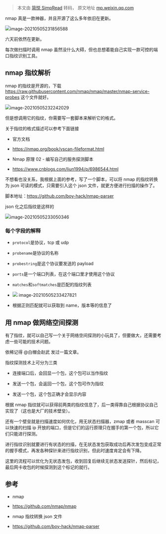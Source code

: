 > 本文由 [简悦 SimpRead](http://ksria.com/simpread/) 转码， 原文地址 [mp.weixin.qq.com](https://mp.weixin.qq.com/s/nF0141F-DbW1lO2V9Qni4g)

nmap 真是一款神器，并且开源了这么多年依旧在更新。

![](https://mmbiz.qpic.cn/mmbiz_png/eLgL5R4W3FiazQE7KaSZSSJ9rRZSGYUOib7MIA8YteFI9nmICE7jN4GbKSJicq5CUvbgkYjICFcHfjZiaOgYjqK7lQ/640?wx_fmt=png)image-20210505231856588

六天前依然在更新。

每次做扫描时调用 nmap 虽然没什么大碍，但也总想着能自己实现一款可控的端口指纹识别工具。

nmap 指纹解析
---------

nmap 的指纹是开源的，下载 https://raw.githubusercontent.com/nmap/nmap/master/nmap-service-probes 这个文件就好。

![](https://mmbiz.qpic.cn/mmbiz_png/eLgL5R4W3FiazQE7KaSZSSJ9rRZSGYUOibMWLwmDeibbs7Je2kcsDibCrCHtJNF2oLphaOZiaNAicPF0Dr1aEVZKvgIg/640?wx_fmt=png)image-20210505232242029

但是想调用它的指纹，你需要写一套脚本来解析它的格式。

关于指纹的格式描述可以参考下面链接

*   官方文档
    

*   https://nmap.org/book/vscan-fileformat.html
    

*   Nmap 原理 02 - 编写自己的服务探测脚本
    

*   https://www.cnblogs.com/liun1994/p/6986544.html
    

不想看也没关系，我根据上面的参考，写了一个脚本，可以将 nmap 的指纹转换为 json 可读的模式，只需要引入这个 json 文件，就更方便进行扫描的操作了。

脚本地址：https://github.com/boy-hack/nmap-parser

json 化之后指纹是这样的

![](https://mmbiz.qpic.cn/mmbiz_png/eLgL5R4W3FiazQE7KaSZSSJ9rRZSGYUOib2fI2JRUjulibvyeZl61WZFFSibFPWD7rgwpNK2CVbsO2uFQ5qKpXs3Qg/640?wx_fmt=png)image-20210505233050346

### 每个字段的解释

*   `protocol`是协议，tcp 或 udp
    
*   `probename`是协议的名称
    
*   `probestring`是这个协议要发送的 payload
    
*   `ports`是一个端口列表，在这个端口里才使用这个协议
    
*   `matches`和`softmatches`是匹配的指纹列表
    

*   ![](https://mmbiz.qpic.cn/mmbiz_png/eLgL5R4W3FiazQE7KaSZSSJ9rRZSGYUOibOuSia9S22o3UdicjIgd4GCDJZUuF41M2aiaUZRUmvazSSKOGbRo6CGWtg/640?wx_fmt=png) image-20210505233427821
    

*   根据正则匹配就可以获取到 name，版本等的信息了
    

用 nmap 做网络空间探测
--------------

有了指纹，就可以自己写一个关于网络空间探测的小玩具了，但要做大，还需要考虑一些可能的技术问题。

依稀记得 @白帽会赵武 发过一篇文章。

指纹探测技术上可分为三类

*   连接端口后，会回显一个包，这个包可以当作指纹
    
*   发送一个包，会返回一个包，这个包可作为指纹
    
*   发送一个包，这个包正确才会显示内容
    

根据 nmap 指纹就可以获得前两类的指纹信息了，后一类得靠自己根据协议自己实现了（这也是大厂的技术壁垒）。

还有一个壁垒就是扫描速度如何优化，用无状态扫描器，zmap 或者 masscan 可以快速的扫描 ip 开放的端口，但是它们的运行原理只在握手的第一个包，所以它们只能进行探测。

进行指纹识别就要进行有状态的扫描，在无状态发包获取成功后再次发包变成正常的握手模式，再发各种探针来进行指纹识别，但此时速度肯定会有下降。

这里的流程可以优化为无状态发包，收到回复后继续无状态发送探针，然后标记，最后网卡收包的时候探测到这个标记的就行。

参考
--

*   nmap
    

*   https://github.com/nmap/nmap
    

*   nmap 指纹转换 json 文件
    

*   https://github.com/boy-hack/nmap-parser